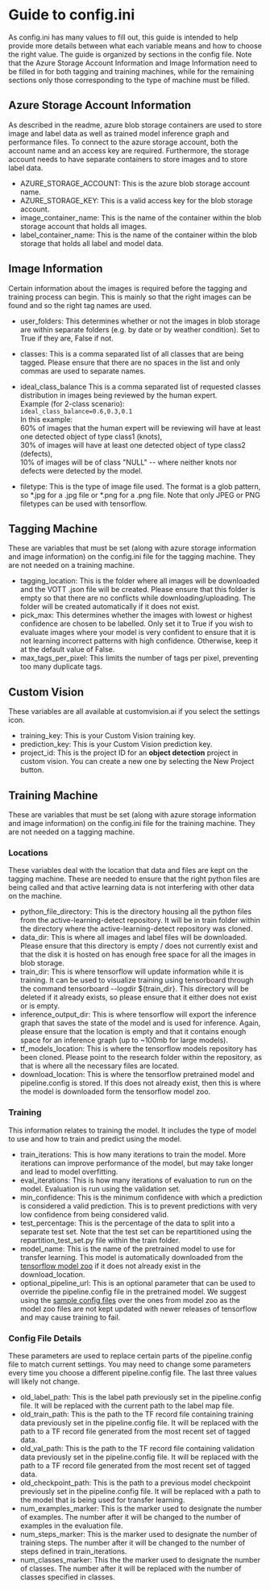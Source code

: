 # Guide to config.ini
As config.ini has many values to fill out, this guide is intended to help provide more details between what each variable means and how to choose the right value. The guide is organized by sections in the config file. Note that the Azure Storage Account Information and Image Information need to be filled in for both tagging and training machines, while for the remaining sections only those corresponding to the type of machine must be filled.
## Azure Storage Account Information
As described in the readme, azure blob storage containers are used to store image and label data as well as trained model inference graph and performance files. To connect to the azure storage account, both the account name and an access key are required. Furthermore, the storage account needs to have separate containers to store images and to store label data.
- AZURE_STORAGE_ACCOUNT:
This is the azure blob storage account name.
- AZURE_STORAGE_KEY:
This is a valid access key for the blob storage account.
- image_container_name:
This is the name of the container within the blob storage account that holds all images.
- label_container_name:
This is the name of the container within the blob storage that holds all label and model data.
## Image Information
Certain information about the images is required before the tagging and training process can begin. This is mainly so that the right images can be found and so the right tag names are used.
- user_folders:
This determines whether or not the images in blob storage are within separate folders (e.g. by date or by weather condition). Set to True if they are, False if not.
- classes:
This is a comma separated list of all classes that are being tagged. Please ensure that there are no spaces in the list and only commas are used to separate names.
- ideal_class_balance
This is a comma separated list of requested classes distribution in images being reviewed by the human expert.  
Example (for 2-class scenario):  
`ideal_class_balance=0.6,0.3,0.1`  
In this example:  
  60% of images that the human expert will be reviewing will have at least one detected object of type class1 (knots),   
  30% of images will have at least one detected object of type class2 (defects),  
  10% of images will be of class "NULL" -- where neither knots nor defects were detected by the model.

- filetype:
This is the type of image file used. The format is a glob pattern, so *.jpg for a .jpg file or *.png for a .png file. Note that only JPEG or PNG filetypes can be used with tensorflow.
## Tagging Machine
These are variables that must be set (along with azure storage information and image information) on the config.ini file for the tagging machine. They are not needed on a training machine.
- tagging_location:
This is the folder where all images will be downloaded and the VOTT .json file will be created. Please ensure that this folder is empty so that there are no conflicts while downloading/uploading. The folder will be created automatically if it does not exist.
- pick_max:
This determines whether the images with lowest or highest confidence are chosen to be labelled. Only set it to True if you wish to evaluate images where your model is very confident to ensure that it is not learning incorrect patterns with high confidence. Otherwise, keep it at the default value of False.
- max_tags_per_pixel:
This limits the number of tags per pixel, preventing too many duplicate tags.
## Custom Vision
These variables are all available at customvision.ai if you select the settings icon.
- training_key:
This is your Custom Vision training key.
- prediction_key:
This is your Custom Vision prediction key.
- project_id:
This is the project ID for an **object detection** project in custom vision. You can create a new one by selecting the New Project button.
## Training Machine
These are variables that must be set (along with azure storage information and image information) on the config.ini file for the training machine. They are not needed on a tagging machine.
### Locations
These variables deal with the location that data and files are kept on the tagging machine. These are needed to ensure that the right python files are being called and that active learning data is not interfering with other data on the machine.
- python_file_directory:
This is the directory housing all the python files from the active-learning-detect repository. It will be in train folder within the directory where the active-learning-detect repository was cloned.
- data_dir:
This is where all images and label files will be downloaded. Please ensure that this directory is empty / does not currently exist and that the disk it is hosted on has enough free space for all the images in blob storage.
- train_dir:
This is where tensorflow will update information while it is training. It can be used to visualize training using tensorboard through the command tensorboard --logdir ${train_dir}. This directory will be deleted if it already exists, so please ensure that it either does not exist or is empty.
- inference_output_dir:
This is where tensorflow will export the inference graph that saves the state of the model and is used for inference. Again, please ensure that the location is empty and that it contains enough space for an inference graph (up to ~100mb for large models).
- tf_models_location:
This is where the tensorflow models repository has been cloned. Please point to the research folder within the repository, as that is where all the necessary files are located.
- download_location:
This is where the tensorflow pretrained model and pipeline.config is stored. If this does not already exist, then this is where the model is downloaded form the tensorflow model zoo.
### Training
This information relates to training the model. It includes the type of model to use and how to train and predict using the model.
- train_iterations:
This is how many iterations to train the model. More iterations can improve performance of the model, but may take longer and lead to model overfitting.
- eval_iterations:
This is how many iterations of evaluation to run on the model. Evaluation is run using the validation set.
- min_confidence:
This is the minimum confidence with which a prediction is considered a valid prediction. This is to prevent predictions with very low confidence from being considered valid.
- test_percentage:
This is the percentage of the data to split into a separate test set. Note that the test set can be repartitioned using the repartition_test_set.py file within the train folder.
- model_name:
This is the name of the pretrained model to use for transfer learning. This model is automatically downloaded from the [tensorflow model zoo](https://github.com/tensorflow/models/blob/master/research/object_detection/g3doc/detection_model_zoo.md) if it does not already exist in the download_location.
- optional_pipeline_url:
This is an optional parameter that can be used to override the pipeline.config file in the pretrained model. We suggest using the [sample config files](https://github.com/tensorflow/models/tree/master/research/object_detection/samples/configs) over the ones from model zoo as the model zoo files are not kept updated with newer releases of tensorflow and may cause training to fail.
### Config File Details
These parameters are used to replace certain parts of the pipeline.config file to match current settings. You may need to change some parameters every time you choose a different pipeline.config file. The last three values will likely not change.
- old_label_path:
This is the label path previously set in the pipeline.config file. It will be replaced with the current path to the label map file.
- old_train_path:
This is the path to the TF record file containing training data previously set in the pipeline.config file. It will be replaced with the path to a TF record file generated from the most recent set of tagged data.
- old_val_path:
This is the path to the TF record file containing validation data previously set in the pipeline.config file. It will be replaced with the path to a TF record file generated from the most recent set of tagged data.
- old_checkpoint_path:
This is the path to a previous model checkpoint previously set in the pipeline.config file. It will be replaced with a path to the model that is being used for transfer learning.
- num_examples_marker:
This is the marker used to designate the number of examples. The number after it will be changed to the number of examples in the evaluation file.
- num_steps_marker:
This is the marker used to designate the number of training steps. The number after it will be changed to the number of steps defined in train_iterations.
- num_classes_marker:
This the the marker used to designate the number of classes. The number after it will be replaced with the number of classes specified in classes.
